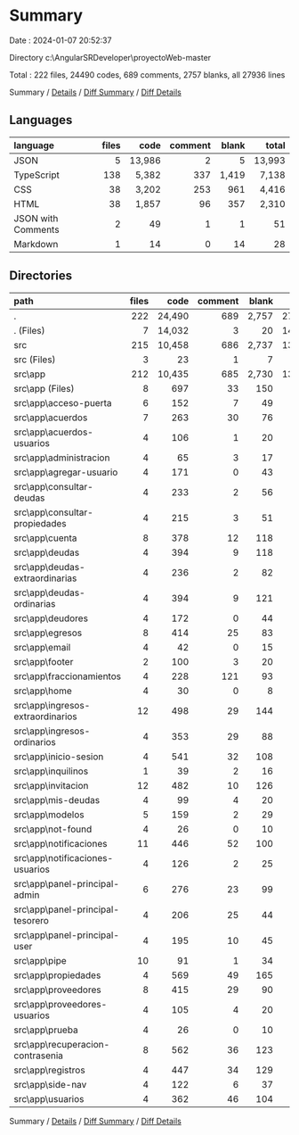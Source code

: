 # Summary

Date : 2024-01-07 20:52:37

Directory c:\\AngularSRDeveloper\\proyectoWeb-master

Total : 222 files,  24490 codes, 689 comments, 2757 blanks, all 27936 lines

Summary / [Details](details.md) / [Diff Summary](diff.md) / [Diff Details](diff-details.md)

## Languages
| language | files | code | comment | blank | total |
| :--- | ---: | ---: | ---: | ---: | ---: |
| JSON | 5 | 13,986 | 2 | 5 | 13,993 |
| TypeScript | 138 | 5,382 | 337 | 1,419 | 7,138 |
| CSS | 38 | 3,202 | 253 | 961 | 4,416 |
| HTML | 38 | 1,857 | 96 | 357 | 2,310 |
| JSON with Comments | 2 | 49 | 1 | 1 | 51 |
| Markdown | 1 | 14 | 0 | 14 | 28 |

## Directories
| path | files | code | comment | blank | total |
| :--- | ---: | ---: | ---: | ---: | ---: |
| . | 222 | 24,490 | 689 | 2,757 | 27,936 |
| . (Files) | 7 | 14,032 | 3 | 20 | 14,055 |
| src | 215 | 10,458 | 686 | 2,737 | 13,881 |
| src (Files) | 3 | 23 | 1 | 7 | 31 |
| src\\app | 212 | 10,435 | 685 | 2,730 | 13,850 |
| src\\app (Files) | 8 | 697 | 33 | 150 | 880 |
| src\\app\\acceso-puerta | 6 | 152 | 7 | 49 | 208 |
| src\\app\\acuerdos | 7 | 263 | 30 | 76 | 369 |
| src\\app\\acuerdos-usuarios | 4 | 106 | 1 | 20 | 127 |
| src\\app\\administracion | 4 | 65 | 3 | 17 | 85 |
| src\\app\\agregar-usuario | 4 | 171 | 0 | 43 | 214 |
| src\\app\\consultar-deudas | 4 | 233 | 2 | 56 | 291 |
| src\\app\\consultar-propiedades | 4 | 215 | 3 | 51 | 269 |
| src\\app\\cuenta | 8 | 378 | 12 | 118 | 508 |
| src\\app\\deudas | 4 | 394 | 9 | 118 | 521 |
| src\\app\\deudas-extraordinarias | 4 | 236 | 2 | 82 | 320 |
| src\\app\\deudas-ordinarias | 4 | 394 | 9 | 121 | 524 |
| src\\app\\deudores | 4 | 172 | 0 | 44 | 216 |
| src\\app\\egresos | 8 | 414 | 25 | 83 | 522 |
| src\\app\\email | 4 | 42 | 0 | 15 | 57 |
| src\\app\\footer | 2 | 100 | 3 | 20 | 123 |
| src\\app\\fraccionamientos | 4 | 228 | 121 | 93 | 442 |
| src\\app\\home | 4 | 30 | 0 | 8 | 38 |
| src\\app\\ingresos-extraordinarios | 12 | 498 | 29 | 144 | 671 |
| src\\app\\ingresos-ordinarios | 4 | 353 | 29 | 88 | 470 |
| src\\app\\inicio-sesion | 4 | 541 | 32 | 108 | 681 |
| src\\app\\inquilinos | 1 | 39 | 2 | 16 | 57 |
| src\\app\\invitacion | 12 | 482 | 10 | 126 | 618 |
| src\\app\\mis-deudas | 4 | 99 | 4 | 20 | 123 |
| src\\app\\modelos | 5 | 159 | 2 | 29 | 190 |
| src\\app\\not-found | 4 | 26 | 0 | 10 | 36 |
| src\\app\\notificaciones | 11 | 446 | 52 | 100 | 598 |
| src\\app\\notificaciones-usuarios | 4 | 126 | 2 | 25 | 153 |
| src\\app\\panel-principal-admin | 6 | 276 | 23 | 99 | 398 |
| src\\app\\panel-principal-tesorero | 4 | 206 | 25 | 44 | 275 |
| src\\app\\panel-principal-user | 4 | 195 | 10 | 45 | 250 |
| src\\app\\pipe | 10 | 91 | 1 | 34 | 126 |
| src\\app\\propiedades | 4 | 569 | 49 | 165 | 783 |
| src\\app\\proveedores | 8 | 415 | 29 | 90 | 534 |
| src\\app\\proveedores-usuarios | 4 | 105 | 4 | 20 | 129 |
| src\\app\\prueba | 4 | 26 | 0 | 10 | 36 |
| src\\app\\recuperacion-contrasenia | 8 | 562 | 36 | 123 | 721 |
| src\\app\\registros | 4 | 447 | 34 | 129 | 610 |
| src\\app\\side-nav | 4 | 122 | 6 | 37 | 165 |
| src\\app\\usuarios | 4 | 362 | 46 | 104 | 512 |

Summary / [Details](details.md) / [Diff Summary](diff.md) / [Diff Details](diff-details.md)